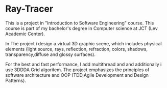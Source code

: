 # Ray-Tracer
This is a project in "Introduction to Software Engineering" course.
This course is part of my bachelor's degree in Computer science at JCT (Lev Academic Center).

In The project i design a virtual 3D graphic scene, which includes physical elements (light source, rays, reflection, refraction, colors, shadows, transparency,diffuse and glossy surfaces).

For the best and fast performance, I add multithread and and additionally i use 3DDDA Grid algoritem.
The project emphasizes the principles of software architecture and OOP (TDD,Agile Development and Design Patterns).

[](Ray-Tracer/miniProject.jpg)
